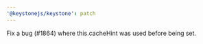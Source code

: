 ```yaml
---
'@keystonejs/keystone': patch
---
```


Fix a bug (#1864) where this.cacheHint was used before being set.
